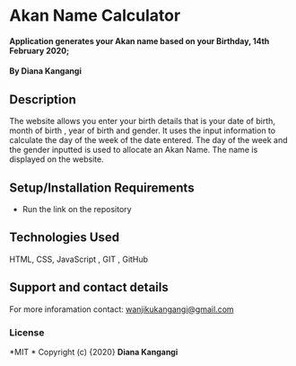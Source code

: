# Akan Name Calculator
#### Application generates your Akan name based on your Birthday, 14th February 2020;
#### By **Diana Kangangi**
## Description
The website allows you enter your birth details that is your date of birth, month of birth , year of birth and gender. It uses the input information to calculate the day of the week of the date entered. The day of the week and the gender inputted is used to allocate an Akan Name. The name is displayed on the website.
## Setup/Installation Requirements
* Run the link on the repository 

## Technologies Used
HTML, CSS, JavaScript , GIT , GitHub
## Support and contact details
For more inforamation contact: wanjikukangangi@gmail.com
### License
*MIT *
Copyright (c) {2020} **Diana Kangangi**
  
